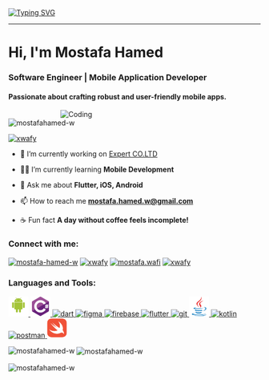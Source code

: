 <a href="https://www.linkedin.com/in/mostafa-hamed-w">
    <img src="https://readme-typing-svg.demolab.com?font=Jetbrains+Mono&size=50&pause=1000&color=000000&background==ffffff&center=true&vCenter=true&width=1200&height=300&lines=%3C+%F0%9F%91%8B+Hello%2C+World!+%2F%3E;Nice+to+see+you+%F0%9F%98%8E" alt="Typing SVG" />
</a>

---

<h1 align="">Hi, I'm Mostafa Hamed</h1>
<h3 align="">Software Engineer | Mobile Application Developer</h3>
<h4 align="">Passionate about crafting robust and user-friendly mobile apps.</h4>
<pr>
<img align="right" alt="Coding" width="400" src="https://img.etimg.com/thumb/width-1200,height-900,imgsize-638053,resizemode-1,msid-84146083/prime/technology-and-startups/booting-up-developer-economy-how-tech-startups-are-helping-coders-build-and-test-software-faster.jpg">

<p align="left"> <img src="https://komarev.com/ghpvc/?username=mostafahamed-w&label=Profile%20views&color=0e75b6&style=flat" alt="mostafahamed-w" /> </p>

<p align="left"> <a href="https://www.linkedin.com/in/mostafa-hamed-w/" target="blank"><img src="https://img.shields.io/badge/LinkedIn-0077B5?style=for-the-badge&logo=linkedin&logoColor=white" alt="xwafy" /></a> </p>

- 🔭 I’m currently working on [Expert CO.LTD](https://exp-sa.com)

- 👨‍💻 I’m currently learning **Mobile Development**

- 💬 Ask me about **Flutter, iOS, Android**

- 📫 How to reach me **mostafa.hamed.w@gmail.com**

- ☕ Fun fact **A day without coffee feels incomplete!**
<pr>
<h3 align="left">Connect with me:</h3>
<p align="left">
<a href="https://linkedin.com/in/mostafa-hamed-w" target="blank"><img align="center" src="https://raw.githubusercontent.com/rahuldkjain/github-profile-readme-generator/master/src/images/icons/Social/linked-in-alt.svg" alt="mostafa-hamed-w" height="30" width="40" /></a>
<a href="https://fb.com/xwafy" target="blank"><img align="center" src="https://raw.githubusercontent.com/rahuldkjain/github-profile-readme-generator/master/src/images/icons/Social/facebook.svg" alt="xwafy" height="30" width="40" /></a>
<a href="https://instagram.com/mostafa.wafi" target="blank"><img align="center" src="https://raw.githubusercontent.com/rahuldkjain/github-profile-readme-generator/master/src/images/icons/Social/instagram.svg" alt="mostafa.wafi" height="30" width="40" /></a>
<a href="https://twitter.com/Mostafa23355089" target="blank"><img align="center" src="https://raw.githubusercontent.com/rahuldkjain/github-profile-readme-generator/master/src/images/icons/Social/twitter.svg" alt="xwafy" height="30" width="40" /></a>
</p>

<h3 align="left">Languages and Tools:</h3>
<p align="left"> <a href="https://developer.android.com" target="_blank" rel="noreferrer"> <img src="https://raw.githubusercontent.com/devicons/devicon/master/icons/android/android-original-wordmark.svg" alt="android" width="40" height="40"/> </a> <a href="https://www.w3schools.com/cs/" target="_blank" rel="noreferrer"> <img src="https://raw.githubusercontent.com/devicons/devicon/master/icons/csharp/csharp-original.svg" alt="csharp" width="40" height="40"/> </a> <a href="https://dart.dev" target="_blank" rel="noreferrer"> <img src="https://www.vectorlogo.zone/logos/dartlang/dartlang-icon.svg" alt="dart" width="40" height="40"/> </a> <a href="https://www.figma.com/" target="_blank" rel="noreferrer"> <img src="https://www.vectorlogo.zone/logos/figma/figma-icon.svg" alt="figma" width="40" height="40"/> </a> <a href="https://firebase.google.com/" target="_blank" rel="noreferrer"> <img src="https://www.vectorlogo.zone/logos/firebase/firebase-icon.svg" alt="firebase" width="40" height="40"/> </a> <a href="https://flutter.dev" target="_blank" rel="noreferrer"> <img src="https://www.vectorlogo.zone/logos/flutterio/flutterio-icon.svg" alt="flutter" width="40" height="40"/> </a> <a href="https://git-scm.com/" target="_blank" rel="noreferrer"> <img src="https://www.vectorlogo.zone/logos/git-scm/git-scm-icon.svg" alt="git" width="40" height="40"/> </a> <a href="https://www.java.com" target="_blank" rel="noreferrer"> <img src="https://raw.githubusercontent.com/devicons/devicon/master/icons/java/java-original.svg" alt="java" width="40" height="40"/> </a> <a href="https://kotlinlang.org" target="_blank" rel="noreferrer"> <img src="https://www.vectorlogo.zone/logos/kotlinlang/kotlinlang-icon.svg" alt="kotlin" width="40" height="40"/> </a> <a href="https://postman.com" target="_blank" rel="noreferrer"> <img src="https://www.vectorlogo.zone/logos/getpostman/getpostman-icon.svg" alt="postman" width="40" height="40"/> </a> <a href="https://developer.apple.com/swift/" target="_blank" rel="noreferrer"> <img src="https://raw.githubusercontent.com/devicons/devicon/master/icons/swift/swift-original.svg" alt="swift" width="40" height="40"/> </a> </p>

<p><img align="left" src="https://github-readme-stats.vercel.app/api/top-langs?username=mostafahamed-w&show_icons=true&locale=en&layout=compact&theme=tokyonight" alt="mostafahamed-w" /></p>

<p>&nbsp;<img align="center" src="https://github-readme-stats.vercel.app/api?username=mostafahamed-w&show_icons=true&locale=en&theme=tokyonight" alt="mostafahamed-w" /></p>

<p><img align="center" src="https://github-readme-streak-stats.herokuapp.com/?user=mostafahamed-w&theme=tokyonight" alt="mostafahamed-w" /></p>

